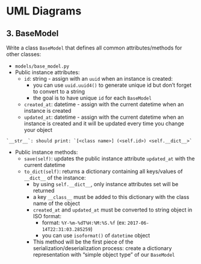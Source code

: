 # UML Diagrams

## 3. BaseModel

Write a class `BaseModel` that defines all common attributes/methods for other classes:

   - `models/base_model.py`
   - Public instance attributes:
       - `id`: string - assign with an `uuid` when an instance is created:
          - you can use `uuid.uuid4()` to generate unique id but don’t forget to convert to a string
          - the goal is to have unique `id` for each `BaseModel`
       - `created_at`: datetime - assign with the current datetime when an instance is created
       - `updated_at`: datetime - assign with the current datetime when an instance is created and it will be updated every time you change your object
       
    `__str__`: should print: `[<class name>] (<self.id>) <self.__dict__>`
   - Public instance methods:
       - `save(self)`: updates the public instance attribute `updated_at` with the current datetime
       - `to_dict(self)`: returns a dictionary containing all keys/values of `__dict__` of the instance:
           - by using `self.__dict__`, only instance attributes set will be returned
           - a key `__class__` must be added to this dictionary with the class name of the object
           - `created_at` and `updated_at` must be converted to string object in ISO format:
               - format: `%Y-%m-%dT%H:%M:%S.%f` (ex: `2017-06-14T22:31:03.285259`)
               - you can use `isoformat()` of `datetime` object
           - This method will be the first piece of the serialization/deserialization process: create a dictionary representation with “simple object type” of our `BaseModel`
